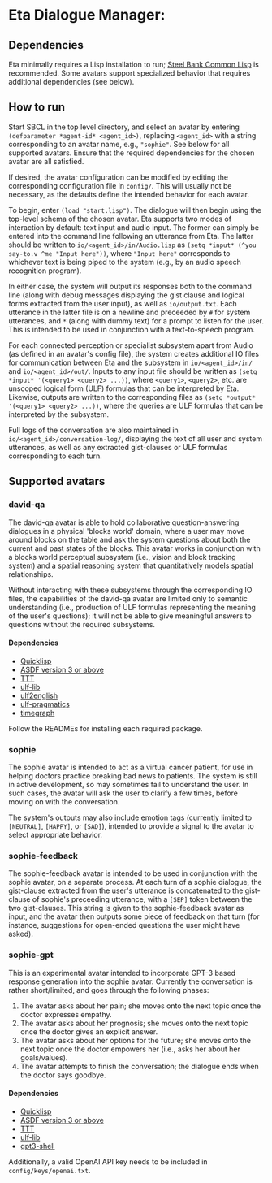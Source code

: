 
# Eta Dialogue Manager:

## Dependencies

Eta minimally requires a Lisp installation to run; [Steel Bank Common Lisp](http://www.sbcl.org) is recommended. Some avatars support specialized behavior that requires additional dependencies (see below). 

## How to run

Start SBCL in the top level directory, and select an avatar by entering `(defparameter *agent-id* <agent_id>)`, replacing
`<agent_id>` with a string corresponding to an avatar name, e.g., `"sophie"`. See below for all supported avatars. Ensure
that the required dependencies for the chosen avatar are all satisfied.

If desired, the avatar configuration can be modified by editing the corresponding configuration file in `config/`. This will
usually not be necessary, as the defaults define the intended behavior for each avatar.

To begin, enter `(load "start.lisp")`. The dialogue will then begin using the top-level schema of the chosen avatar. Eta
supports two modes of interaction by default: text input and audio input. The former can simply be entered into the command
line following an utterance from Eta. The latter should be written to `io/<agent_id>/in/Audio.lisp` as
`(setq *input* (^you say-to.v ^me "Input here"))`, where `"Input here"` corresponds to whichever text is being piped to the system
(e.g., by an audio speech recognition program).

In either case, the system will output its responses both to the command line (along with debug messages displaying the
gist clause and logical forms extracted from the user input), as well as `io/output.txt`. Each utterance in the
latter file is on a newline and preceeded by `#` for system utterances, and `*` (along with dummy text) for a prompt
to listen for the user. This is intended to be used in conjunction with a text-to-speech program.

For each connected perception or specialist subsystem apart from Audio (as defined in an avatar's config file), the system
creates additional IO files for communication between Eta and the subsystem in `io/<agent_id>/in/` and `io/<agent_id>/out/`.
Inputs to any input file should be written as `(setq *input* '(<query1> <query2> ...))`, where `<query1>`, `<query2>`, etc.
are unscoped logical form (ULF) formulas that can be interpreted by Eta. Likewise, outputs are written to the corresponding
files as `(setq *output* '(<query1> <query2> ...))`, where the queries are ULF formulas that can be interpreted by the subsystem.

Full logs of the conversation are also maintained in `io/<agent_id>/conversation-log/`, displaying the text of all user and
system utterances, as well as any extracted gist-clauses or ULF formulas corresponding to each turn.

## Supported avatars

### david-qa

The david-qa avatar is able to hold collaborative question-answering dialogues in a physical 'blocks world' domain, where a user
may move around blocks on the table and ask the system questions about both the current and past states of the blocks. This avatar works in conjunction with a blocks world perceptual subsystem (i.e., vision and block tracking system) and a spatial reasoning system
that quantitatively models spatial relationships.

Without interacting with these subsystems through the corresponding IO files, the
capabilities of the david-qa avatar are limited only to semantic understanding (i.e., production of ULF formulas representing the
meaning of the user's questions); it will not be able to give meaningful answers to questions without the required subsystems.

<!-- TODO: give more detail on the specific queries that are supported in inputs/outputs -->

#### Dependencies

* [Quicklisp](https://www.quicklisp.org/beta/)
* [ASDF version 3 or above](https://asdf.common-lisp.dev/archives/asdf.lisp)
* [TTT](https://github.com/genelkim/ttt)
* [ulf-lib](https://github.com/genelkim/ulf-lib)
* [ulf2english](https://github.com/genelkim/ulf2english)
* [ulf-pragmatics](https://github.com/genelkim/ulf-pragmatics)
* [timegraph](https://github.com/bkane2/timegraph)

Follow the READMEs for installing each required package.

### sophie

The sophie avatar is intended to act as a virtual cancer patient, for use in helping doctors practice breaking bad news to
patients. The system is still in active development, so may sometimes fail to understand the user. In such cases, the avatar will
ask the user to clarify a few times, before moving on with the conversation.

The system's outputs may also include emotion tags (currently limited to `[NEUTRAL]`, `[HAPPY]`, or `[SAD]`), intended to provide a
signal to the avatar to select appropriate behavior.

### sophie-feedback

The sophie-feedback avatar is intended to be used in conjunction with the sophie avatar, on a separate process. At each turn of a sophie dialogue, the gist-clause extracted from the user's utterance is concatenated to the gist-clause of sophie's preceeding utterance, with a `[SEP]` token between the two gist-clauses. This string is given to the sophie-feedback avatar as input, and the
avatar then outputs some piece of feedback on that turn (for instance, suggestions for open-ended questions the user might have asked).

### sophie-gpt

This is an experimental avatar intended to incorporate GPT-3 based response generation into the sophie avatar. Currently the conversation is rather short/limited, and goes through the following phases:

1. The avatar asks about her pain; she moves onto the next topic once the doctor expresses empathy.
2. The avatar asks about her prognosis; she moves onto the next topic once the doctor gives an explicit answer.
3. The avatar asks about her options for the future; she moves onto the next topic once the doctor empowers her (i.e., asks her about her goals/values).
4. The avatar attempts to finish the conversation; the dialogue ends when the doctor says goodbye.

#### Dependencies

* [Quicklisp](https://www.quicklisp.org/beta/)
* [ASDF version 3 or above](https://asdf.common-lisp.dev/archives/asdf.lisp)
* [TTT](https://github.com/genelkim/ttt)
* [ulf-lib](https://github.com/genelkim/ulf-lib)
* [gpt3-shell](https://github.com/bkane2/gpt3-shell)

Additionally, a valid OpenAI API key needs to be included in `config/keys/openai.txt`.